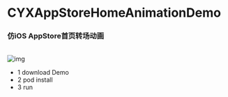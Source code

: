 # CYXAppStoreHomeAnimationDemo
### 仿iOS AppStore首页转场动画<br>
<br>![img](https://github.com/SionChen/CYXAppStoreHomeAnimationDemo/blob/master/appStoreAnimation.gif)
- 1 download Demo
- 2 pod install
- 3 run 
 
